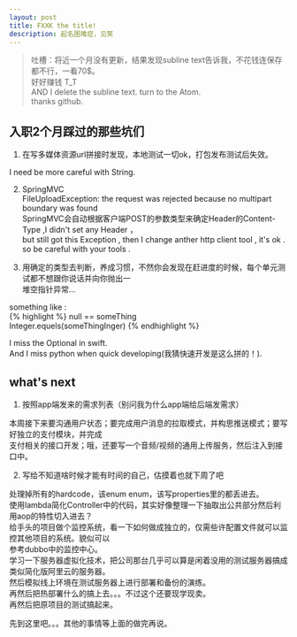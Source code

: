 ```yaml
---
layout: post
title: FXXK the title!
description: 起名困难症，见笑
---
```


> 吐槽：将近一个月没有更新，结果发现subline text告诉我，不花钱连保存都不行，一看70$。   
> 好好赚钱 T_T    
> AND I delete the subline text. turn to the Atom.   
> thanks github.   

## 入职2个月踩过的那些坑们   

1. 在写多媒体资源url拼接时发现，本地测试一切ok，打包发布测试后失效。

I need be more careful with String.

2. SpringMVC   
FileUploadException: the request was rejected because no multipart boundary was found   
SpringMVC会自动根据客户端POST的参数类型来确定Header的Content-Type ,I didn't set any Header ，   
but still got this Exception , then I change anther http client tool , it's ok .   
so be careful with your tools .   

3. 用确定的类型去判断，养成习惯，不然你会发现在赶进度的时候，每个单元测试都不想跟你说话并向你抛出一   
堆空指针异常...

something like :  
{% highlight  %}
 null == someThing  
 Integer.equels(someThingInger)
{% endhighlight %}

I miss the Optional in swift.    
And I miss python when quick developing(我猜快速开发是这么拼的！).   

## what's next

1. 按照app端发来的需求列表（别问我为什么app端给后端发需求）   

本周接下来要沟通用户状态；要完成用户消息的拉取模式，并构思推送模式；要写好独立的支付模块，并完成    
支付相关的接口开发；哦，还要写一个音频/视频的通用上传服务，然后注入到接口中。

2. 写给不知道啥时候才能有时间的自己，估摸着也就下周了吧       

处理掉所有的hardcode，该enum enum，该写properties里的都丢进去。   
使用lambda简化Controller中的代码，其实好像整理一下抽取出公共部分然后利用aop的特性切入进去？   
给手头的项目做个监控系统，看一下如何做成独立的，仅需些许配置文件就可以监控其他项目的系统。貌似可以   
参考dubbo中的监控中心。    
学习一下服务器虚拟化技术，把公司那台几乎可以算是闲着没用的测试服务器搞成类似简化版阿里云的服务器。   
然后模拟线上环境在测试服务器上进行部署和备份的演练。    
再然后把热部署什么的搞上去。。。不过这个还要现学现卖。    
再然后把原项目的测试搞起来。   

先到这里吧。。。其他的事情等上面的做完再说。  
